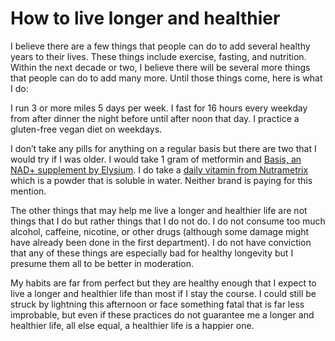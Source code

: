 # How to live longer and healthier

I believe there are a few things that people can do to add several healthy years to their lives. These things include exercise, fasting, and nutrition. Within the next decade or two, I believe there will be several more things that people can do to add many more. Until those things come, here is what I do:

I run 3 or more miles 5 days per week. I fast for 16 hours every weekday from after dinner the night before until after noon that day. I practice a gluten-free vegan diet on weekdays.

I don’t take any pills for anything on a regular basis but there are two that I would try if I was older. I would take 1 gram of metformin and [Basis, an NAD+ supplement by Elysium](https://www.elysiumhealth.com/en-us/basis?coupon=GETBASIS&exp=21d&gclid=CjwKCAjwi_b3BRAGEiwAemPNU6wp6se4ZFJNhVxcDy9e3mLIEm1-IDFJDqqbc6PAOzHOqHuU1GJoBxoCR2AQAvD_BwE). I do take a [daily vitamin from Nutrametrix](https://www.nutrametrix.com/product/nutrametrix-isotonix-daily-essentials-packets/?id=5253595&idType=product) which is a powder that is soluble in water. Neither brand is paying for this mention.

The other things that may help me live a longer and healthier life are not things that I do but rather things that I do not do. I do not consume too much alcohol, caffeine, nicotine, or other drugs (although some damage might have already been done in the first department). I do not have conviction that any of these things are especially bad for healthy longevity but I presume them all to be better in moderation.

My habits are far from perfect but they are healthy enough that I expect to live a longer and healthier life than most if I stay the course. I could still be struck by lightning this afternoon or face something fatal that is far less improbable, but even if these practices do not guarantee me a longer and healthier life, all else equal, a healthier life is a happier one.
